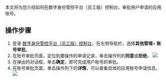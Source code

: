 本文将为您介绍如何在数字身份管控平台（员工版）控制台，审批用户申请的应用账号。

## 操作步骤
1. 登录 [数字身份管控平台（员工版）控制台](https://console.cloud.tencent.com/eiam)，在左侧导航栏，选择**其他管理**> **账号审批**。
2. 在账号审批页面，定位到要操作的申请记录，单击操作列的**同意**或**拒绝**。
![](https://qcloudimg.tencent-cloud.cn/raw/b1c443a858092e3cc8c67bf893d08243.png)
3. 在弹出的对话框，单击**确定**，即可完成用户账号的审批。
4. 在账号审批页面，单击操作列下的**详情**，可以查看具体的应用账号申请信息。
![](https://qcloudimg.tencent-cloud.cn/raw/65e7844ce65e4004952c353264f1882e.png)
